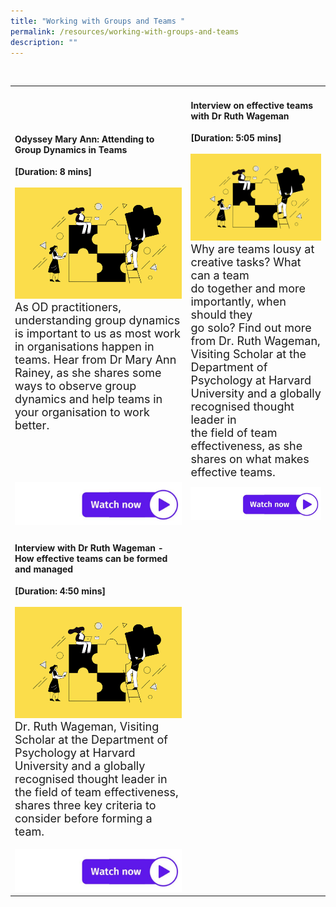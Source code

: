 ```yaml
---
title: "Working with Groups and Teams "
permalink: /resources/working-with-groups-and-teams
description: ""
---
```

<table><tr><td><h4>Odyssey Mary Ann: Attending to Group Dynamics in Teams</h4><strong>[Duration: 8 mins] </strong><br><br>
	    <img src="/images/Team%20Development.jpg" alt="employee engagement" width="550"><br><font size="4">As OD practitioners, understanding group dynamics is important to us as most work in organisations happen in teams. 
Hear from Dr Mary Ann Rainey, as she shares some ways to observe group dynamics and help teams in your organisation to work better.<br><br></font></td>
<td><h4>Interview on effective teams with Dr Ruth Wageman</h4><strong>[Duration: 5:05 mins] </strong><br><br>
	    <img src="/images/Team%20Development.jpg" alt="employee engagement" width="550"><br><font size="4">Why are teams lousy at<br> creative tasks? What can a team <br> do together and more importantly, when should they<br> go solo? Find out more from Dr. Ruth Wageman, Visiting Scholar at the Department of Psychology at Harvard University and a globally recognised thought leader in <br> the field of team effectiveness, as she shares on what makes effective teams.</font></td>
	<tr><td><a href="https://vimeo.com/39463182 "> <img src="/images/watch%20now.jpg" alt="watch now button"></a></td><td><a href="https://vimeo.com/39463182 "> <img src="/images/watch%20now.jpg" alt="watch now button"></a></td></tr>

<tr>
  <tr><td><h4>Interview with Dr Ruth Wageman - How effective teams can be formed and managed</h4><strong>[Duration: 4:50 mins] </strong><br><br>
	    <img src="/images/Team%20Development.jpg" alt="employee engagement" width="550"><br><font size="4">Dr. Ruth Wageman, Visiting Scholar at the Department of Psychology at Harvard University and a globally recognised thought leader in the field of team effectiveness, shares three key criteria to consider before forming a team. </font><br><br><a href="https://vimeo.com/39463181"> <img src="/images/watch%20now.jpg" alt="watch now button"></a></td>
  </tr></table>
